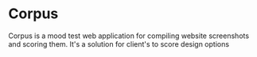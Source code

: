 # Corpus
Corpus is a mood test web application for compiling website screenshots and scoring them.
It's a solution for client's to score design options

